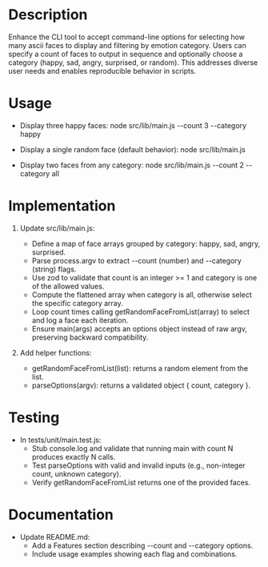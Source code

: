 # Description

Enhance the CLI tool to accept command-line options for selecting how many ascii faces to display and filtering by emotion category. Users can specify a count of faces to output in sequence and optionally choose a category (happy, sad, angry, surprised, or random). This addresses diverse user needs and enables reproducible behavior in scripts.

# Usage

- Display three happy faces:
  node src/lib/main.js --count 3 --category happy

- Display a single random face (default behavior):
  node src/lib/main.js

- Display two faces from any category:
  node src/lib/main.js --count 2 --category all

# Implementation

1. Update src/lib/main.js:
   - Define a map of face arrays grouped by category: happy, sad, angry, surprised.
   - Parse process.argv to extract --count (number) and --category (string) flags.
   - Use zod to validate that count is an integer >= 1 and category is one of the allowed values.
   - Compute the flattened array when category is all, otherwise select the specific category array.
   - Loop count times calling getRandomFaceFromList(array) to select and log a face each iteration.
   - Ensure main(args) accepts an options object instead of raw argv, preserving backward compatibility.

2. Add helper functions:
   - getRandomFaceFromList(list): returns a random element from the list.
   - parseOptions(argv): returns a validated object { count, category }.

# Testing

- In tests/unit/main.test.js:
  - Stub console.log and validate that running main with count N produces exactly N calls.
  - Test parseOptions with valid and invalid inputs (e.g., non-integer count, unknown category).
  - Verify getRandomFaceFromList returns one of the provided faces.

# Documentation

- Update README.md:
  - Add a Features section describing --count and --category options.
  - Include usage examples showing each flag and combinations.
